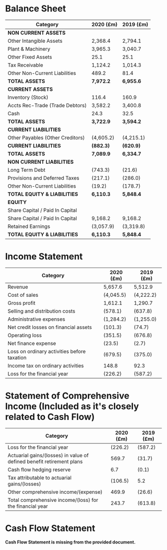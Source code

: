 # Balance Sheet
| Category | 2020 (£m) | 2019 (£m) |
|---|---|---|
| **NON CURRENT ASSETS** |  |  |
| Other Intangible Assets | 2,368.4 | 2,794.1 |
| Plant & Machinery | 3,965.3 | 3,040.7 |
| Other Fixed Assets | 25.1 | 25.1 |
| Tax Receivable | 1,124.2 | 1,014.3 |
| Other Non-Current Liabilities | 489.2 | 81.4 |
| **TOTAL ASSETS** | **7,972.2** | **6,955.6** |
| **CURRENT ASSETS** |  |  |
| Inventory (Stock) | 116.4 | 160.9 |
| Accts Rec-Trade (Trade Debtors) | 3,582.2 | 3,400.8 |
| Cash | 24.3 | 32.5 |
| **TOTAL ASSETS** | **3,722.9** | **3,594.2** |
| **CURRENT LIABILITIES** |  |  |
| Other Payables (Other Creditors) | (4,605.2) | (4,215.1) |
| **CURRENT LIABILITIES** | **(882.3)** | **(620.9)** |
| **TOTAL ASSETS** | **7,089.9** | **6,334.7** |
| **NON CURRENT LIABILITIES** |  |  |
| Long Term Debt | (743.3) | (21.6) |
| Provisions and Deferred Taxes | (217.1) | (286.0) |
| Other Non-Current Liabilities | (19.2) | (178.7) |
| **TOTAL EQUITY & LIABILITIES** | **6,110.3** | **5,848.4** |
| **EQUITY** |  |  |
| Share Capital / Paid In Capital |  |  |
| Share Capital / Paid In Capital | 9,168.2 | 9,168.2 |
| Retained Earnings | (3,057.9) | (3,319.8) |
| **TOTAL EQUITY & LIABILITIES** | **6,110.3** | **5,848.4** |


# Income Statement
| Category | 2020 (£m) | 2019 (£m) |
|---|---|---|
| Revenue | 5,657.6 | 5,512.9 |
| Cost of sales | (4,045.5) | (4,222.2) |
| Gross profit | 1,612.1 | 1,290.7 |
| Selling and distribution costs | (578.1) | (637.8) |
| Administrative expenses | (1,284.2) | (1,255.0) |
| Net credit losses on financial assets | (101.3) | (74.7) |
| Operating loss | (351.5) | (676.8) |
| Net finance expense | (23.5) | (2.7) |
| Loss on ordinary activities before taxation | (679.5) | (375.0) |
| Income tax on ordinary activities | 148.8 | 92.3 |
| Loss for the financial year | (226.2) | (587.2) |


# Statement of Comprehensive Income (Included as it's closely related to Cash Flow)
| Category | 2020 (£m) | 2019 (£m) |
|---|---|---|
| Loss for the financial year | (226.2) | (587.2) |
| Actuarial gains/(losses) in value of defined benefit retirement plans | 569.7 | (31.7) |
| Cash flow hedging reserve | 6.7 | (0.1) |
| Tax attributable to actuarial gains/(losses) | (106.5) | 5.2 |
| Other comprehensive income/(expense) | 469.9 | (26.6) |
| Total comprehensive income/(loss) for the financial year | 243.7 | (613.8) |


# Cash Flow Statement
**Cash Flow Statement is missing from the provided document.**
